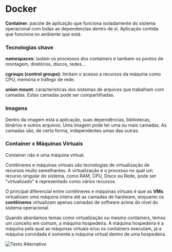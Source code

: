 # Docker
**Container**: pacote de aplicação que funciona isoladamente do sistema operacional com todas as dependencias dentro de si. Aplicação contida que funciona no ambiente que está.

### Tecnologias chave
**namespaces**: isolam os processos dos containers e tambem os pontos de montagem, diretórios, discos, redes...

**cgroups (control groups)**: limitam o acesso a recursos da máquina como CPU, memória e tráfego de rede.

**union mount**: características dos sistemas de arquivos que trabalham com camadas. Estas camadas pode ser compartilhadas.

### Imagens

Dentro da imagem está a aplicação, suas dependências, bibliotecas, binários e outros arquivos.
Uma imagem pode ter uma ou mais camadas. As camadas são, de certa forma, independentes umas das outras.

### Container x Máquinas Virtuais

Container não é uma máquina virtual.

Contêineres e máquinas virtuais são tecnologias de virtualização de recursos muito semelhantes. A virtualização é o processo no qual um recurso singular do sistema, como RAM, CPU, Disco ou Rede, pode ser "virtualizado" e representado como vários recursos. 

O principal diferencial entre contêineres e máquinas virtuais é que as **VMs** virtualizam uma máquina inteira até as camadas de hardware, enquanto os **contêineres** virtualizam apenas camadas de software acima do nível do sistema operacional.

Quando abordamos temas como virtualização ou mesmo containers, temos um conceito em comum, a máquina hospedeira. A máquina hospedeira é a máquina pela qual as máquinas virtuais e/ou os containers executam, já a máquina convidada é somente a máquina virtual dentro de uma hospedeira.

<img src="URL_da_Imagem" alt="Texto Alternativo">








